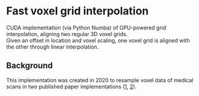 # Fast voxel grid interpolation

CUDA implementation (via Python Numba) of GPU-powered grid interpolation, aligning two regular 3D voxel grids. \
Given an offset in location and voxel scaling, one voxel grid is aligned with the other through linear interpolation.


## Background
This implementation was created in 2020 to resample voxel data of medical scans in two published paper implementations ([1](https://github.com/tarolangner/ukb_segmentation), [2](https://github.com/tarolangner/ukb_mimir)).
